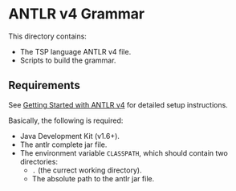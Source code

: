 # ANTLR v4 Grammar

This directory contains:
* The TSP language ANTLR v4 file.
* Scripts to build the grammar.

## Requirements

See [Getting Started with ANTLR v4](https://github.com/antlr/antlr4/blob/master/doc/getting-started.md) for detailed setup instructions.

Basically, the following is required:
* Java Development Kit (v1.6+).
* The antlr complete jar file.
* The environment variable `CLASSPATH`, which should contain two directories:
  * `.` (the currect working directory).
  * The absolute path to the antlr jar file.
